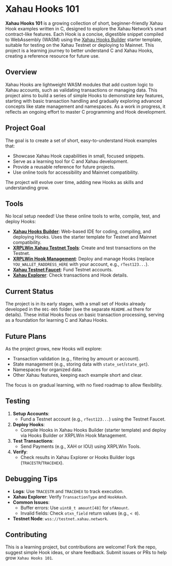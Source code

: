 # Xahau Hooks 101

**Xahau Hooks 101** is a growing collection of short, beginner-friendly Xahau Hook examples written in C, designed to explore the Xahau Network’s smart contract-like features. Each Hook is a concise, digestible snippet compiled to WebAssembly (WASM) using the [Xahau Hooks Builder](https://hooks-builder.xrpl.org/develop) starter template, suitable for testing on the Xahau Testnet or deploying to Mainnet. This project is a learning journey to better understand C and Xahau Hooks, creating a reference resource for future use.

## Overview
Xahau Hooks are lightweight WASM modules that add custom logic to Xahau accounts, such as validating transactions or managing data. This project aims to build a series of simple Hooks to demonstrate key features, starting with basic transaction handling and gradually exploring advanced concepts like state management and namespaces. As a work in progress, it reflects an ongoing effort to master C programming and Hook development.

## Project Goal
The goal is to create a set of short, easy-to-understand Hook examples that:
- Showcase Xahau Hook capabilities in small, focused snippets.
- Serve as a learning tool for C and Xahau development.
- Provide a reusable reference for future projects.
- Use online tools for accessibility and Mainnet compatibility.

The project will evolve over time, adding new Hooks as skills and understanding grow.

## Tools
No local setup needed! Use these online tools to write, compile, test, and deploy Hooks:
- **[Xahau Hooks Builder](https://hooks-builder.xrpl.org/develop)**: Web-based IDE for coding, compiling, and deploying Hooks. Uses the starter template for Testnet and Mainnet compatibility.
- **[XRPLWin Xahau Testnet Tools](https://xahau-testnet.xrplwin.com/tools)**: Create and test transactions on the Testnet.
- **[XRPLWin Hook Management](https://xahau-testnet.xrplwin.com/account/YOU_WALLET_RADDRESS_HERE/manage/hooks)**: Deploy and manage Hooks (replace `YOU_WALLET_RADDRESS_HERE` with your account, e.g., `rTest123...`).
- **[Xahau Testnet Faucet](https://xahau-test.net/faucet)**: Fund Testnet accounts.
- **[Xahau Explorer](https://test.xahauexplorer.com/en)**: Check transactions and Hook details.


## Current Status
The project is in its early stages, with a small set of Hooks already developed in the `001-005` folder (see the separate `README.md` there for details). These initial Hooks focus on basic transaction processing, serving as a foundation for learning C and Xahau Hooks.

## Future Plans
As the project grows, new Hooks will explore:
- Transaction validation (e.g., filtering by amount or account).
- State management (e.g., storing data with `state_set`/`state_get`).
- Namespaces for organized data.
- Other Xahau features, keeping each example short and clear.

The focus is on gradual learning, with no fixed roadmap to allow flexibility.

## Testing
1. **Setup Accounts**:
   - Fund a Testnet account (e.g., `rTest123...`) using the Testnet Faucet.
2. **Deploy Hooks**:
   - Compile Hooks in Xahau Hooks Builder (starter template) and deploy via Hooks Builder or XRPLWin Hook Management.
3. **Test Transactions**:
   - Send Payments (e.g., XAH or IOU) using XRPLWin Tools.
4. **Verify**:
   - Check results in Xahau Explorer or Hooks Builder logs (`TRACESTR`/`TRACEHEX`).

## Debugging Tips
- **Logs**: Use `TRACESTR` and `TRACEHEX` to track execution.
- **Xahau Explorer**: Verify `TransactionType` and `HookHash`.
- **Common Issues**:
  - Buffer errors: Use `uint8_t amount[48]` for `sfAmount`.
  - Invalid fields: Check `otxn_field` return values (e.g., `< 0`).
- **Testnet Node**: `wss://testnet.xahau.network`.

## Contributing
This is a learning project, but contributions are welcome! Fork the repo, suggest simple Hook ideas, or share feedback. Submit issues or PRs to help grow `Xahau Hooks 101`.